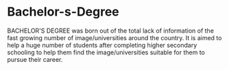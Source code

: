 # Bachelor-s-Degree
BACHELOR'S DEGREE was born out of the total lack of information of the fast growing number of image/universities around the country. It is aimed to help a huge number of students after completing higher secondary schooling to help them find the image/universities suitable for them to pursue their career.
